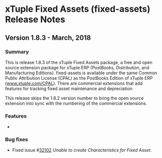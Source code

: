 # xTuple Fixed Assets (fixed-assets) Release Notes
## Version 1.8.3 - March, 2018

### Summary

This is release 1.8.3 of the xTuple Fixed Assets package, a free and
open source extension package for xTuple ERP (PostBooks, Distribution,
and Manufacturing Editions).  fixed-assets is available under the same
Common Public Attribution License (CPAL) as the PostBooks Edition of
xTuple ERP (www.xtuple.com/CPAL). There are commercial extensions that
add features for tracking fixed asset maintenance and depreciation.

This release skips the 1.8.2 version number to bring the open source
extension into sync with the numbering of the commercial extensions.

### Features

-

### Bug fixes

- Fixed issue #[32102](http://www.xtuple.org/xtincident/view/bugs/32102) _Unable to create Characteristics for Fixed Asset._
